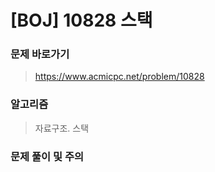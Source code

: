 # [BOJ] 10828 스택

### 문제 바로가기

>  https://www.acmicpc.net/problem/10828 

### 알고리즘

> 자료구조. 스택

### 문제 풀이 및 주의


